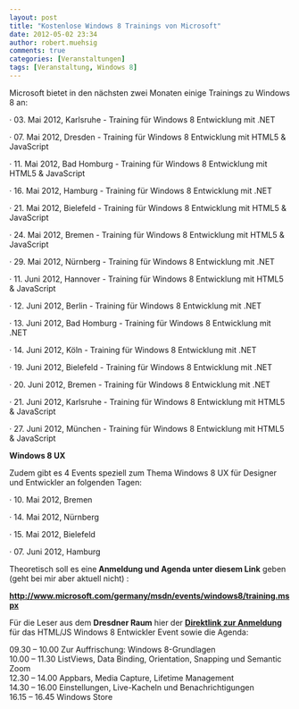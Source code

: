 ```yaml
---
layout: post
title: "Kostenlose Windows 8 Trainings von Microsoft"
date: 2012-05-02 23:34
author: robert.muehsig
comments: true
categories: [Veranstaltungen]
tags: [Veranstaltung, Windows 8]
---
```

<p>Microsoft bietet in den nächsten zwei Monaten einige Trainings zu Windows 8 an:</p> <p>· 03. Mai 2012, Karlsruhe - Training für Windows 8 Entwicklung mit .NET <p>· 07. Mai 2012, Dresden - Training für Windows 8 Entwicklung mit HTML5 &amp; JavaScript <p>· 11. Mai 2012, Bad Homburg - Training für Windows 8 Entwicklung mit HTML5 &amp; JavaScript <p>· 16. Mai 2012, Hamburg - Training für Windows 8 Entwicklung mit .NET <p>· 21. Mai 2012, Bielefeld - Training für Windows 8 Entwicklung mit HTML5 &amp; JavaScript <p>· 24. Mai 2012, Bremen - Training für Windows 8 Entwicklung mit HTML5 &amp; JavaScript <p>· 29. Mai 2012, Nürnberg - Training für Windows 8 Entwicklung mit .NET <p>· 11. Juni 2012, Hannover - Training für Windows 8 Entwicklung mit HTML5 &amp; JavaScript <p>· 12. Juni 2012, Berlin - Training für Windows 8 Entwicklung mit .NET <p>· 13. Juni 2012, Bad Homburg - Training für Windows 8 Entwicklung mit .NET <p>· 14. Juni 2012, Köln - Training für Windows 8 Entwicklung mit .NET <p>· 19. Juni 2012, Bielefeld - Training für Windows 8 Entwicklung mit .NET <p>· 20. Juni 2012, Bremen - Training für Windows 8 Entwicklung mit .NET <p>· 21. Juni 2012, Karlsruhe - Training für Windows 8 Entwicklung mit HTML5 &amp; JavaScript <p>· 27. Juni 2012, München - Training für Windows 8 Entwicklung mit HTML5 &amp; JavaScript <p><strong>Windows 8 UX</strong> <p>Zudem gibt es 4 Events speziell zum Thema Windows 8 UX für Designer und Entwickler an folgenden Tagen: <p>· 10. Mai 2012, Bremen <p>· 14. Mai 2012, Nürnberg <p>· 15. Mai 2012, Bielefeld <p>· 07. Juni 2012, Hamburg <p>Theoretisch soll es eine<strong> Anmeldung und Agenda unter diesem Link</strong> geben (geht bei mir aber aktuell nicht) : <p><a href="http://www.microsoft.com/germany/msdn/events/windows8/training.mspx"><strong>http://www.microsoft.com/germany/msdn/events/windows8/training.mspx</strong></a> <p>Für die Leser aus dem <strong>Dresdner Raum</strong> hier der <a href="https://msevents.microsoft.com/CUI/EventDetail.aspx?EventID=1032511419&amp;Culture=de-DE"><strong>Direktlink zur Anmeldung</strong></a> für das HTML/JS Windows 8 Entwickler Event sowie die Agenda: <p>09.30 – 10.00 Zur Auffrischung: Windows 8-Grundlagen<br>10.00 – 11.30 ListViews, Data Binding, Orientation, Snapping und Semantic Zoom<br>12.30 – 14.00 Appbars, Media Capture, Lifetime Management<br>14.30 – 16.00 Einstellungen, Live-Kacheln und Benachrichtigungen<br>16.15 – 16.45 Windows Store
